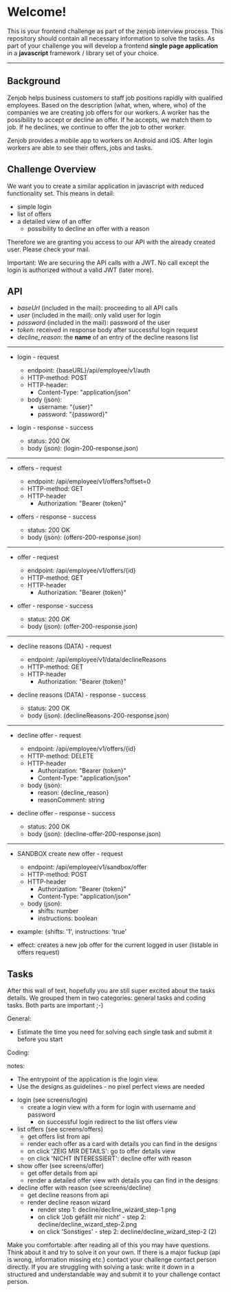 Welcome!
===================


This is your frontend challenge as part of the zenjob interview process. This repository should contain all necessary information to solve the tasks. As part of your challenge you will develop a frontend **single page application** in a **javascript** framework / library set of your choice. 

----------


Background
-------------
Zenjob helps business customers to staff job positions rapidly with qualified employees. Based on the description (what, when, where, who) of the companies we are creating job offers for our workers. A worker has the possibility to accept or decline an offer. If he accepts, we match them to job.  If he declines, we continue to offer the job to other worker.

Zenjob provides a mobile app to workers on Android and iOS. After login workers are able to see their offers, jobs and tasks. 

Challenge Overview
-------------

We want you to create a similar application in javascript with reduced functionality set. This means in detail:

 - simple login
 - list of offers
 - a detailed view of an offer
	 - possibility to decline an offer with a reason

Therefore we are granting you access to our API with the already created user. Please check your mail.

Important: We are securing the API calls with a JWT. No call except the login is authorized without a valid JWT (later more).  


API
-------------

- *baseUrl* (included in the mail): proceeding to all API calls
- *user* (included in the mail): only valid user for login
- *password* (included in the mail): password of the user
- *token*: received in response body after successful login request
- *decline_reason*: the **name** of an entry of the decline reasons list

----------

- login - request
	 - endpoint: {baseURL}/api/employee/v1/auth
	 - HTTP-method: POST
	 - HTTP-header: 
		 - Content-Type: "application/json"
	 - body (json):
		 - username: "{user}" 
		 - password: "{password}"

- login - response - success
	 - status: 200 OK
	 - body (json): (login-200-response.json)

----------

 - offers - request
	 - endpoint: /api/employee/v1/offers?offset=0
	 - HTTP-method: GET
	 - HTTP-header
		 - Authorization: "Bearer {token}"
	
- offers - response - success
	- status: 200 OK
	- body (json): (offers-200-response.json)

----------

 - offer - request
	 - endpoint: /api/employee/v1/offers/{id}
	 - HTTP-method: GET
	 - HTTP-header
		 - Authorization: "Bearer {token}"
	
 - offer - response - success
	- status: 200 OK
	- body (json): (offer-200-response.json)

----------

 - decline reasons (DATA) - request
	 - endpoint: /api/employee/v1/data/declineReasons
	 - HTTP-method: GET
	 - HTTP-header
		 - Authorization: "Bearer {token}"

	

 - decline  reasons (DATA) - response - success
	- status: 200 OK
	- body (json): (declineReasons-200-response.json)

----------

 - decline offer - request
	 - endpoint: /api/employee/v1/offers/{id}
	 - HTTP-method: DELETE
	 - HTTP-header
		 - Authorization: "Bearer {token}"
		 - Content-Type: "application/json"
	 - body (json):
		 - reason: {decline_reason}
		 - reasonComment: string
	
 - decline offer - response - success
	- status: 200 OK
	- body (json): (decline-offer-200-response.json)

----------	

 - SANDBOX create new offer - request
	 - endpoint: /api/employee/v1/sandbox/offer
	 - HTTP-method: POST
	 - HTTP-header
		 - Authorization: "Bearer {token}"
		 - Content-Type: "application/json"
	 - body (json):
		 - shifts: number
		 - instructions: boolean
		 
- example: {shifts: '1', instructions: 'true'
- effect: creates a new job offer for the current logged in user (listable in offers request)


Tasks
-------------

After this wall of text, hopefully you are still super excited about the tasks details. We grouped them in two categories: general tasks and coding tasks. Both parts are important ;-) 

General:

 - Estimate the time you need for solving each single task and submit it before you start

Coding:

notes: 
 + The entrypoint of the application is the login view.
 + Use the designs as guidelines - no pixel perfect views are needed


- login (see screens/login)
	 - create a login view with a form for login with username and password
		 - on successful login redirect to the list offers view 
- list offers (see screens/offers)
	 - get offers list from api
	 - render each offer as a card with details you can find in the designs
	 - on click 'ZEIG MIR DETAILS': go to offer details view
	 - on click 'NICHT INTERESSIERT': decline offer with reason
- show offer (see screens/offer)
	 - get offer details from api
	 - render a detailed offer view with details you can find in the designs
- decline offer with reason (see screens/decline)
	 - get decline reasons from api
	 - render decline reason wizard 
		 - render step 1: decline/decline_wizard_step-1.png
		 - on click 'Job gefällt mir nicht' - step 2: decline/decline_wizard_step-2.png
		 - on click 'Sonstiges' - step 2:  decline/decline_wizard_step-2 (2)

Make you comfortable: after reading all of this you may have questions. Think about it and try to solve it on your own. If there is a major fuckup (api is wrong, information missing etc.) contact your challenge contact person directly. If you are struggling with solving a task: write it down in a structured and understandable way and submit it to your challenge contact person.


